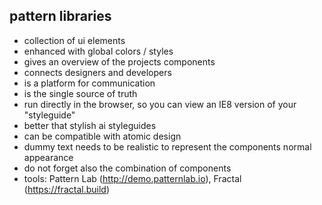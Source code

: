 ## pattern libraries
- collection of ui elements
- enhanced with global colors / styles
- gives an overview of the projects components
- connects designers and developers
- is a platform for communication
- is the single source of truth
- run directly in the browser, so you can view an IE8 version of your "styleguide"
- better that stylish ai styleguides
- can be compatible with atomic design
- dummy text needs to be realistic to represent the components normal appearance
- do not forget also the combination of components
- tools: Pattern Lab (http://demo.patternlab.io), Fractal (https://fractal.build)
